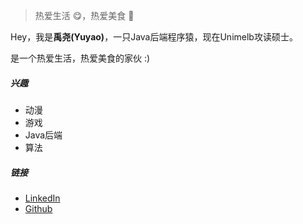 > 热爱生活 :yum:，热爱美食 :lollipop:

Hey，我是**禹尧(Yuyao)**，一只Java后端程序猿，现在Unimelb攻读硕士。

是一个热爱生活，热爱美食的家伙 :)

##### 兴趣

* 动漫
* 游戏
* Java后端
* 算法

##### 链接

* [LinkedIn](https://www.linkedin.com/in/yuyao-ma-025248201/)
* [Github](https://github.com/Ma-Yuyao)
